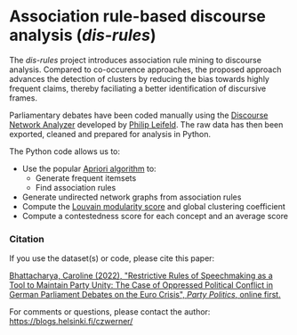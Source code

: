 # Association rule-based discourse analysis (*dis-rules*)
The *dis-rules* project introduces association rule mining to discourse analysis. Compared to co-occurence approaches, the proposed approach advances the detection of clusters by reducing the bias towards highly frequent claims, thereby faciliating a better identification of discursive frames.

Parliamentary debates have been coded manually using the [Discourse Network Analyzer](https://github.com/leifeld/dna) developed by [Philip Leifeld](https://www.philipleifeld.com). The raw data has then been exported, cleaned and prepared for analysis in Python.

The Python code allows us to:
* Use the popular [Apriori algorithm](http://rasbt.github.io/mlxtend/user_guide/frequent_patterns/apriori/) to:
    * Generate frequent itemsets
    * Find association rules
* Generate undirected network graphs from association rules
* Compute the [Louvain modularity score](https://github.com/taynaud/python-louvain/) and global clustering coefficient
* Compute a contestedness score for each concept and an average score

### Citation
If you use the dataset(s) or code, please cite this paper:

[Bhattacharya, Caroline (2022), "Restrictive Rules of Speechmaking as a Tool to Maintain Party Unity: The Case of Oppressed Political Conflict in German Parliament Debates on the Euro Crisis", *Party Politics*, online first.](https://journals.sagepub.com/doi/full/10.1177/13540688221086226)

For comments or questions, please contact the author: https://blogs.helsinki.fi/czwerner/
